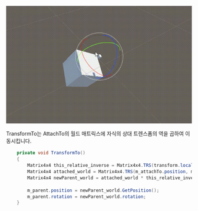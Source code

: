 <center><div markdown="1">

![TransformTo](\images\Unity_Transform_MoveParent_TransformTo.gif)

</div></center>

TransformTo는 AttachTo의 월드 매트릭스에 자식의 상대 트렌스폼의 역을 곱하여 이동시킵니다.

```c#
    private void TransformTo()
    {
        Matrix4x4 this_relative_inverse = Matrix4x4.TRS(transform.localPosition, transform.localRotation, Vector3.one).inverse;
        Matrix4x4 attached_world = Matrix4x4.TRS(m_attachTo.position, m_attachTo.rotation, Vector3.one);
        Matrix4x4 newParent_world = attached_world * this_relative_inverse;

        m_parent.position = newParent_world.GetPosition();
        m_parent.rotation = newParent_world.rotation;
    }
```